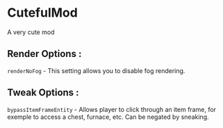 # CutefulMod
A very cute mod

## Render Options :

`renderNoFog` - This setting allows you to disable fog rendering.

## Tweak Options :

`bypassItemFrameEntity` - Allows player to click through an item frame, for exemple to access a chest, furnace, etc. Can be negated by sneaking.
